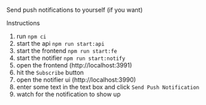 Send push notifications to yourself (if you want)

Instructions
1. run `npm ci`
2. start the api `npm run start:api`
3. start the frontend `npm run start:fe`
4. start the notifier `npm run start:notify`
5. open the frontend (http://localhost:3991)
6. hit the `Subscribe` button
7. open the notifier ui (http://localhost:3990)
8. enter some text in the text box and click `Send Push Notification`
9. watch for the notification to show up